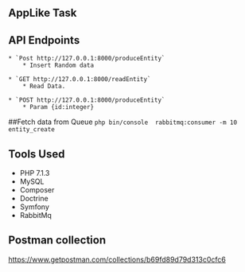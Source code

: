 
## AppLike Task

## API Endpoints

    * `Post http://127.0.0.1:8000/produceEntity`
        * Insert Random data
        
    * `GET http://127.0.0.1:8000/readEntity`
        * Read Data.
        
    * `POST http://127.0.0.1:8000/produceEntity`
        * Param {id:integer}
   
            
##Fetch data from Queue
  `php bin/console  rabbitmq:consumer -m 10 entity_create`          
 
## Tools Used

 - PHP 7.1.3
 - MySQL
 - Composer 
 - Doctrine
 - Symfony
 - RabbitMq
   
## Postman collection
https://www.getpostman.com/collections/b69fd89d79d313c0cfc6
